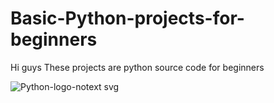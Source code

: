 # Basic-Python-projects-for-beginners
 Hi guys
 These projects are python source code for beginners

 
![Python-logo-notext svg](https://github.com/Erfan-RB/basic-python-projects-for-beginners/assets/103189024/c4d2a4eb-bd7c-4200-8ac1-a359e60054ad)
